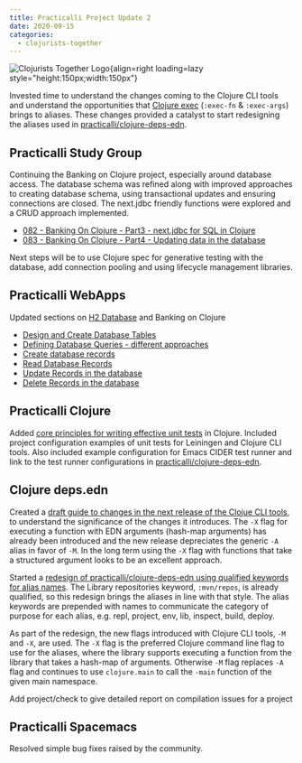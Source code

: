 ```yaml
---
title: Practicalli Project Update 2
date: 2020-09-15
categories:
  - clojurists-together
---
```


![Clojurists Together Logo](https://raw.githubusercontent.com/practicalli/graphic-design/live/buttons/practicalli-clojurists-together-button.svg){align=right loading=lazy style="height:150px;width:150px"}

Invested time to understand the changes coming to the Clojure CLI tools and understand the opportunities that [Clojure exec](https://insideclojure.org/2020/09/04/clj-exec/) (`:exec-fn` & `:exec-args`) brings to aliases. These changes provided a catalyst to start redesigning the aliases used in [practicalli/clojure-deps-edn](https://github.com/practicalli/clojure-deps-edn/tree/qualified-alias-keywords-and-new-flags).

<!-- more -->

## Practicalli Study Group
Continuing the Banking on Clojure project, especially around database access.  The database schema was refined along with improved approaches to creating database schema, using transactional updates and ensuring connections are closed.  The next.jdbc friendly functions were explored and a CRUD approach implemented.

- [082 - Banking On Clojure - Part3 - next.jdbc for SQL in Clojure](https://youtu.be/sBdmwDUp1Ho)
- [083 - Banking On Clojure - Part4 - Updating data in the database](https://youtu.be/DmYlNTe7Gds)

Next steps will be to use Clojure spec for generative testing with the database, add connection pooling and using lifecycle management libraries.


## Practicalli WebApps
Updated sections on [H2 Database](https://practicalli.github.io/clojure-webapps/relational-databases-and-sql/h2-database/) and Banking on Clojure

- [Design and Create Database Tables](https://practicalli.github.io/clojure-webapps/projects/banking-on-clojure/database-tables.html)
- [Defining Database Queries - different approaches](https://practicalli.github.io/clojure-webapps/projects/banking-on-clojure/database-queries.html)
- [Create database records](https://practicalli.github.io/clojure-webapps/projects/banking-on-clojure/create-records.html)
- [Read Database Records](https://practicalli.github.io/clojure-webapps/projects/banking-on-clojure/read-records.html)
- [Update Records in the database](https://practicalli.github.io/clojure-webapps/projects/banking-on-clojure/update-records.html)
- [Delete Records in the database](https://practicalli.github.io/clojure-webapps/projects/banking-on-clojure/delete-records.html)


## Practicalli Clojure
Added [core principles for writing effective unit tests](https://practicalli.github.io/clojure/testing/unit-testing/) in Clojure. Included project configuration examples of unit tests for Leiningen and Clojure CLI tools.  Also included example configuration for Emacs CIDER test runner and link to the test runner configurations in [practicalli/clojure-deps-edn](https://github.com/practicalli/clojure-deps-edn/tree/qualified-alias-keywords-and-new-flags).


## Clojure deps.edn
Created a [draft guide to changes in the next release of the Clojue CLI tools](https://gist.github.com/jr0cket/ae7dd745eb45870109ace59fe835ce80), to understand the significance of the changes it introduces.  The `-X` flag for executing a function with EDN arguments (hash-map arguments) has already been introduced and the new release depreciates the generic `-A` alias in favor of `-M`.  In the long term using the `-X` flag with functions that take a structured argument looks to be an excellent approach.

Started a [redesign of practicalli/clojure-deps-edn using qualified keywords for alias names](https://github.com/practicalli/clojure-deps-edn/tree/qualified-alias-keywords-and-new-flags).  The Library repositories keyword, `:mvn/repos`, is already qualified, so this redesign brings the aliases in line with that style.  The alias keywords are prepended with names to communicate the category of purpose for each alias, e.g. repl, project, env, lib, inspect, build, deploy.

As part of the redesign, the new flags introduced with Clojure CLI tools, `-M` and `-X`, are used.  The `-X` flag is the preferred Clojure command line flag to use for the aliases, where the library supports executing a function from the library that takes a hash-map of arguments.  Otherwise `-M` flag replaces `-A` flag and continues to use `clojure.main` to call the `-main` function of the given main namespace.

Add project/check to give detailed report on compilation issues for a project


## Practicalli Spacemacs
Resolved simple bug fixes raised by the community.
